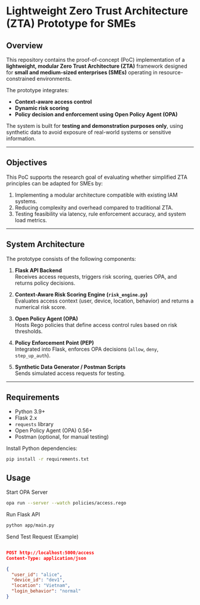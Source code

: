 # Lightweight Zero Trust Architecture (ZTA) Prototype for SMEs

## Overview
This repository contains the proof-of-concept (PoC) implementation of a **lightweight, modular Zero Trust Architecture (ZTA)** framework designed for **small and medium-sized enterprises (SMEs)** operating in resource-constrained environments.  

The prototype integrates:
- **Context-aware access control**
- **Dynamic risk scoring**
- **Policy decision and enforcement using Open Policy Agent (OPA)**

The system is built for **testing and demonstration purposes only**, using synthetic data to avoid exposure of real-world systems or sensitive information.

---

## Objectives
This PoC supports the research goal of evaluating whether simplified ZTA principles can be adapted for SMEs by:
1. Implementing a modular architecture compatible with existing IAM systems.
2. Reducing complexity and overhead compared to traditional ZTA.
3. Testing feasibility via latency, rule enforcement accuracy, and system load metrics.

---

## System Architecture
The prototype consists of the following components:

1. **Flask API Backend**  
   Receives access requests, triggers risk scoring, queries OPA, and returns policy decisions.

2. **Context-Aware Risk Scoring Engine (`risk_engine.py`)**  
   Evaluates access context (user, device, location, behavior) and returns a numerical risk score.

3. **Open Policy Agent (OPA)**  
   Hosts Rego policies that define access control rules based on risk thresholds.

4. **Policy Enforcement Point (PEP)**  
   Integrated into Flask, enforces OPA decisions (`allow`, `deny`, `step_up_auth`).

5. **Synthetic Data Generator / Postman Scripts**  
   Sends simulated access requests for testing.

---

## Requirements
- Python 3.9+
- Flask 2.x
- `requests` library
- Open Policy Agent (OPA) 0.56+
- Postman (optional, for manual testing)

Install Python dependencies:
```bash
pip install -r requirements.txt
```

## Usage
Start OPA Server
```bash
opa run --server --watch policies/access.rego
```
Run Flask API
```bash
python app/main.py
```
Send Test Request (Example)
```json

POST http://localhost:5000/access
Content-Type: application/json

{
  "user_id": "alice",
  "device_id": "dev1",
  "location": "Vietnam",
  "login_behavior": "normal"
}
```
